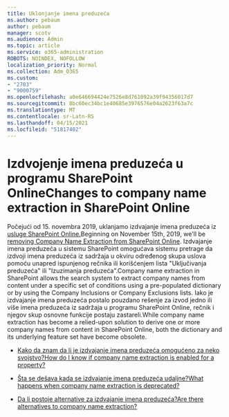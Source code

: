 ```yaml
---
title: Uklonjanje imena preduzeća
ms.author: pebaum
author: pebaum
manager: scotv
ms.audience: Admin
ms.topic: article
ms.service: o365-administration
ROBOTS: NOINDEX, NOFOLLOW
localization_priority: Normal
ms.collection: Adm_O365
ms.custom:
- "2703"
- "9000759"
ms.openlocfilehash: a0e646694424e7526e8d761092a39f94356017d7
ms.sourcegitcommit: 8bc60ec34bc1e40685e3976576e04a2623f63a7c
ms.translationtype: MT
ms.contentlocale: sr-Latn-RS
ms.lasthandoff: 04/15/2021
ms.locfileid: "51817402"
---
```

# <a name="changes-to-company-name-extraction-in-sharepoint-online"></a><span data-ttu-id="4c214-102">Izdvojenje imena preduzeća u programu SharePoint Online</span><span class="sxs-lookup"><span data-stu-id="4c214-102">Changes to company name extraction in SharePoint Online</span></span>

<span data-ttu-id="4c214-103">Počejući od 15. novembra 2019, uklanjamo izdvajanje imena preduzeća iz [usluge SharePoint Online.](https://docs.microsoft.com/sharepoint/changes-to-company-name-extraction-in-sharepoint-online)</span><span class="sxs-lookup"><span data-stu-id="4c214-103">Beginning on November 15th, 2019, we'll be [removing Company Name Extraction from SharePoint Online](https://docs.microsoft.com/sharepoint/changes-to-company-name-extraction-in-sharepoint-online).</span></span> <span data-ttu-id="4c214-104">Izdvajanje imena preduzeća u sistemu SharePoint omogućava sistemu pretrage da izdvoji imena preduzeća iz sadržaja u okviru određenog skupa uslova pomoću unapred ispunjenog rečnika ili korišćenjem lista "Uključivanja preduzeća" ili "Izuzimanja preduzeća".</span><span class="sxs-lookup"><span data-stu-id="4c214-104">Company name extraction in SharePoint allows the search system to extract company names from content under a specific set of conditions using a pre-populated dictionary or by using the Company Inclusions or Company Exclusions lists.</span></span> <span data-ttu-id="4c214-105">Iako je izdvajanje imena preduzeća postalo pouzdano rešenje za izvod jedno ili više imena preduzeća iz sadržaja u programu SharePoint Online, rečnik i njegov skup osnovne funkcije postaju zastareli.</span><span class="sxs-lookup"><span data-stu-id="4c214-105">While company name extraction has become a relied-upon solution to derive one or more company names from content in SharePoint Online, both the dictionary and its underlying feature set have become obsolete.</span></span>

- [<span data-ttu-id="4c214-106">Kako da znam da li je izdvajanje imena preduzeća omogućeno za neko svojstvo?</span><span class="sxs-lookup"><span data-stu-id="4c214-106">How do I know if company name extraction is enabled for a property?</span></span>](https://docs.microsoft.com/sharepoint/changes-to-company-name-extraction-in-sharepoint-online#how-do-i-know-if-company-name-extraction-is-enabled-for-a-property)

- [<span data-ttu-id="4c214-107">Šta se dešava kada se izdvajanje imena preduzeća udaljne?</span><span class="sxs-lookup"><span data-stu-id="4c214-107">What happens when company name extraction is deprecated?</span></span>](https://docs.microsoft.com/sharepoint/changes-to-company-name-extraction-in-sharepoint-online#what-happens-when-company-name-extraction-is-deprecated) 

- [<span data-ttu-id="4c214-108">Da li postoje alternative za izdvajanje imena preduzeća?</span><span class="sxs-lookup"><span data-stu-id="4c214-108">Are there alternatives to company name extraction?</span></span>](https://docs.microsoft.com/sharepoint/changes-to-company-name-extraction-in-sharepoint-online#are-there-alternatives-to-company-name-extraction) 